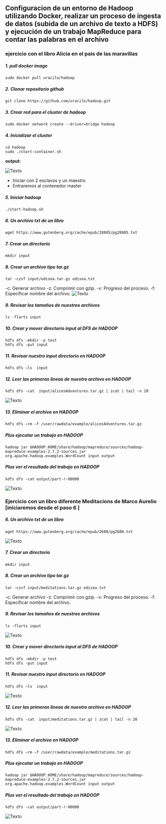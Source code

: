 ## Configuracion de  un entorno de Hadoop utilizando Docker,  realizar un proceso de ingesta de datos (subida de un archivo de texto a HDFS) y ejecución de un trabajo MapReduce para contar las palabras en el archivo
### ejercicio con el libro Alicia en el pais de las maravillas 
##### 1. pull docker image

```
sudo docker pull uracilo/hadoop
```

##### 2. Clonar repositorio github

```
git clone https://github.com/uracilo/hadoop.git
```

##### 3. Crear red para el cluster de hadoop

```
sudo docker network create --driver=bridge hadoop
```

##### 4. Inicializar el cluster

```
cd hadoop
sudo ./start-container.sh
```
**output:**

![Texto](hadoopLibroConteo/4.jpeg)


- Iniciar con 2  esclavos y un maestro
- Entraremos al contenedor master

##### 5. Iniciar hadoop

```
./start-hadoop.sh
```

##### 6. Un archivo txt de un libro

```
wget https://www.gutenberg.org/cache/epub/28885/pg28885.txt
```

##### 7. Crear un directorio

```
mkdir input
```

##### 8. Crear un archivo tipo tar.gz

```
tar -czvf input/odisea.tar.gz odisea.txt
```

-c: Generar archivo
-z: Comprimir con gzip.
-v: Progreso del proceso.
-f: Especificar nombre del archivo.
![Texto](hadoopLibroConteo/8.jpeg)


##### 9. Revisar los tamaños de nuestros archivos

```
ls -flarts input
```
##### 10. Crear y mover  directorio input al DFS de  HADOOP

```
hdfs dfs -mkdir -p test
hdfs dfs -put input
```

##### 11. Revisar nuestro input directorio en HADOOP

```
hdfs dfs –ls  input
```

##### 12. Leer las primeras lineas de nuestro archivo en HADOOP

```
hdfs dfs -cat  input/alicesAdventures.tar.gz | zcat | tail -n 20
```
![Texto](hadoopLibroConteo/12.jpeg)

##### 13. Eliminar el archivo en HADOOP

```
hdfs dfs –rm –f /user/rawdata/example/alicesAdventures.tar.gz
```

##### Plus ejecutar un trabajo en HADOOP

```
hadoop jar $HADOOP_HOME/share/hadoop/mapreduce/sources/hadoop-mapreduce-examples-2.7.2-sources.jar org.apache.hadoop.examples.WordCount input output
```

##### Plus ver el resultado del trabajo en HADOOP

```
hdfs dfs -cat output/part-r-00000
```
![Texto](hadoopLibroConteo/13.jpeg)

### Ejercicio con un libro diferente Meditacions de Marco Aurelio [iniciaremos desde el paso 6 ]


##### 6. Un archivo txt de un libro

```
wget https://www.gutenberg.org/cache/epub/2680/pg2680.txt
```
![Texto](hadoopLibroConteo/B6.jpeg)

##### 7. Crear un directorio

```
mkdir input
```

##### 8. Crear un archivo tipo tar.gz

```
tar -czvf input/meditations.tar.gz odisea.txt
```

-c: Generar archivo
-z: Comprimir con gzip.
-v: Progreso del proceso.
-f: Especificar nombre del archivo.


##### 9. Revisar los tamaños de nuestros archivos

```
ls -flarts input
```
![Texto](hadoopLibroConteo/B9.jpeg)
##### 10. Crear y mover  directorio input al DFS de  HADOOP

```
hdfs dfs -mkdir -p test
hdfs dfs -put input
```

##### 11. Revisar nuestro input directorio en HADOOP

```
hdfs dfs –ls  input
```
![Texto](hadoopLibroConteo/B11.jpeg)

##### 12. Leer las primeras lineas de nuestro archivo en HADOOP

```
hdfs dfs -cat  input/meditations.tar.gz | zcat | tail -n 20
```
![Texto](hadoopLibroConteo/B12.jpeg)

##### 13. Eliminar el archivo en HADOOP

```
hdfs dfs –rm –f /user/rawdata/example/meditations.tar.gz
```

##### Plus ejecutar un trabajo en HADOOP

```
hadoop jar $HADOOP_HOME/share/hadoop/mapreduce/sources/hadoop-mapreduce-examples-2.7.2-sources.jar org.apache.hadoop.examples.WordCount input output
```

##### Plus ver el resultado del trabajo en HADOOP

```
hdfs dfs -cat output/part-r-00000
```
![Texto](hadoopLibroConteo/B13.jpeg)
